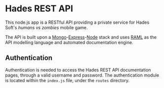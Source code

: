 # Hades REST API #

This node.js app is a RESTful API providing a private service for Hades Soft's *humans vs zombies* mobile game.

The API is built upon a [Mongo](http://www.mongodb.org/)-[Express](http://expressjs.com/)-[Node](http://nodejs.org/) stack and uses [RAML](http://raml.org/) as the API modelling language and automated documentation engine.

## Authentication ##

Authentication is needed to access the Hades REST API documentation pages, through a valid username and password. The authentication module is located within the `index.js` file, under the `routes` directory.
